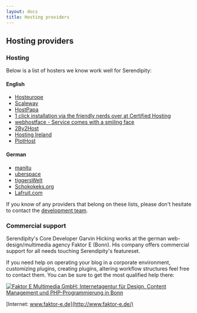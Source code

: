 ```yaml
---
layout: docs
title: Hosting providers
---
```


## Hosting providers

### Hosting

Below is a list of hosters we know work well for Serendipity:

#### English

* [Hosteurope](https://www.hosteurope.de/en/)
* [Scaleway](https://www.scaleway.com/imagehub/serendipity/)
* [HostPapa](https://www.hostpapa.ca/serendipity-hosting.html)
* [1 click installation via the friendly nerds over at Certified Hosting](http://certifiedhosting.com/applications/index.php?act=3)
* [webhostface - Service comes with a smiling face](https://www.webhostface.com/serendipity-hosting)
* [2By2Host](http://www.2by2host.com/serendipity-hosting.html)
* [Hosting Ireland](http://www.hostingireland.ie/serendipity-hosting.php)
* [PlotHost](https://www.plothost.com/apps/serendipity-hosting/)

#### German

* [manitu](http://www.manitu.de/webhosting/pakete-domains/vergleich/)
* [uberspace](http://uberspace.de)
* [tiggersWelt](http://tiggerswelt.net/Hosting/)
* [Schokokeks.org](https://www.schokokeks.org)
* [Lafruit.com](https://www.lafruit.com/static/template-webspace_serendipity.htm)


If you know of any providers that belong on these lists, please don't hesitate to contact the [development team](/team.html).

### Commercial support

Serendipity's Core Developer Garvin Hicking works at the german web-design/multimedia agency Faktor E (Bonn). His company offers commercial support for all needs touching Serendipity's featureset.

If you need help on operating your blog in a corporate environment, customizing plugins, creating plugins, altering workflow structures feel free to contact them. You can be sure to get the most qualified help there:

<a href="http://www.faktor-e.de"><img src="http://www.inpuncto-bonn.de/img_con/logopartner_faktore.gif" alt="Faktor E Multimedia GmbH: Internetagentur für Design, Content Management und PHP-Programmierung in Bonn"></a>

[Internet: www.faktor-e.de](http://www.faktor-e.de/)

